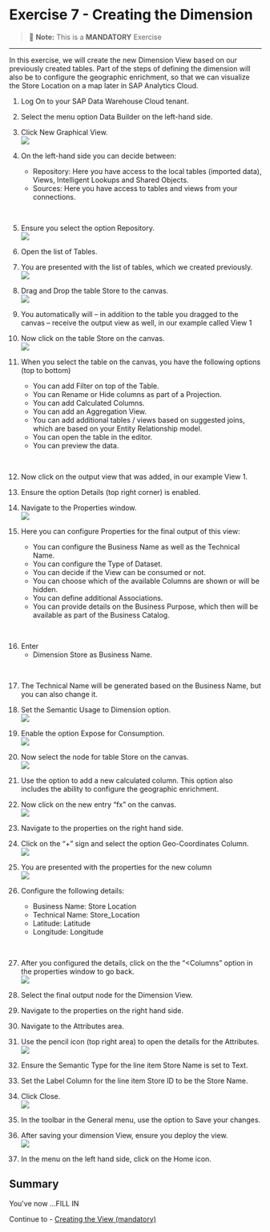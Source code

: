# Exercise 7 - Creating the Dimension 

>:memo: **Note:** This is a <strong>MANDATORY</strong>  Exercise

---

In this exercise, we will create the new Dimension View based on our previously created tables. Part of the steps of defining the dimension will also be to configure the geographic enrichment, so that we can visualize the Store Location on a map later in SAP Analytics Cloud.

1. Log On to your SAP Data Warehouse Cloud tenant.
2. Select the menu option Data Builder on the left-hand side.

3. Click New Graphical View.
<br>![](images/00_00_0072.png) 

4. On the left-hand side you can decide between:<br><ul><li>Repository: Here you have access to the local tables (imported data), Views, Intelligent Lookups and Shared Objects.</li><li>Sources: Here you have access to tables and views from your connections.
<br>

5. Ensure you select the option Repository.
<br>![](images/00_00_0071.png) 
 
  
6. Open the list of Tables.

7. You are presented with the list of tables, which we created previously.
<br>![](images/00_00_0042.png)  
 
8. Drag and Drop the table Store to the canvas.
<br>![](images/00_00_0074.png) 

9. You automatically will – in addition to the table you dragged to the canvas – receive the output view as well, in our example called View 1
10. Now click on the table Store on the canvas.
<br>![](images/00_00_0075.png) 

11. When you select the table on the canvas, you have the following options (top to bottom)<br><ul><li> You can add Filter on top of the Table.</li><li> You can Rename or Hide columns as part of a Projection.</li><li> You can add Calculated Columns.</li><li> You can add an Aggregation View.</li><li> You can add additional tables / views based on suggested joins, which are based on your Entity
Relationship model.</li><li> You can open the table in the editor.</li><li> You can preview the data.
<br>

12. Now click on the output view that was added, in our example View 1.
13. Ensure the option Details (top right corner) is enabled.
14. Navigate to the Properties window.
<br>![](images/00_00_0076.png) 

15. Here you can configure Properties for the final output of this view:<br><ul><li> You can configure the Business Name as well as the Technical Name.</li><li> You can configure the Type of Dataset.</li><li> You can decide if the View can be consumed or not.</li><li> You can choose which of the available Columns are shown or will be hidden.</li><li> You can define additional Associations.</li><li> You can provide details on the Business Purpose, which then will be available as part of the Business Catalog.
<br>

16. Enter 
<br><ul><li> Dimension Store as Business Name.
<br>

17. The Technical Name will be generated based on the Business Name, but you can also change it.
18. Set the Semantic Usage to Dimension option.
<br>![](images/00_00_0777.png) 
 
19. Enable the option Expose for Consumption.
<br>![](images/00_00_0778.png)  
 
20. Now select the node for table Store on the canvas.
<br>![](images/00_00_0077.png) 

21. Use the option to add a new calculated column. This option also includes the ability to configure the geographic enrichment.
22. Now click on the new entry “fx” on the canvas.
<br>![](images/00_00_0078.png) 

23. Navigate to the properties on the right hand side.
24. Click on the “+” sign and select the option Geo-Coordinates Column.
<br>![](images/00_00_0079.png) 
 
25. You are presented with the properties for the new column
<br>![](images/00_00_0772.png) 

26. Configure the following details:<br><ul><li> Business Name: Store Location</li><li> Technical Name: Store_Location</li><li> Latitude: Latitude</li><li> Longitude: Longitude
<br>

27. After you configured the details, click on the the “<Columns” option in the properties window to go back.
<br>![](images/00_00_0773.png) 

28. Select the final output node for the Dimension View.
29. Navigate to the properties on the right hand side.
30. Navigate to the Attributes area. 
31. Use the pencil icon (top right area) to open the details for the Attributes.
<br>![](images/00_00_0774.png)

32. Ensure the Semantic Type for the line item Store Name is set to Text.
33. Set the Label Column for the line item Store ID to be the Store Name.
34. Click Close.
<br>![](images/00_00_0775.png) 
 
35. In the toolbar in the General menu, use the option to Save your changes.
36. After saving your dimension View, ensure you deploy the view.
<br>![](images/00_00_0776.png) 
37. In the menu on the left hand side, click on the Home icon.


## Summary

You've now ...FILL IN

Continue to - [Creating the View (mandatory) ](../ex08/README.md)

